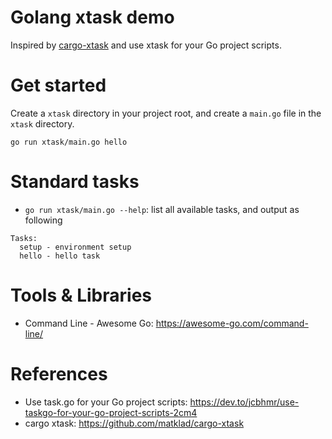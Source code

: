 Golang xtask demo
=====================

Inspired by [cargo-xtask](https://github.com/matklad/cargo-xtask) and use xtask for your Go project scripts.

# Get started

Create a `xtask` directory in your project root, and create a `main.go` file in the `xtask` directory.

```shell
go run xtask/main.go hello
```

# Standard tasks

* `go run xtask/main.go --help`: list all available tasks, and output as following

```
Tasks:
  setup - environment setup
  hello - hello task
```

# Tools & Libraries

* Command Line - Awesome Go: https://awesome-go.com/command-line/

# References

* Use task.go for your Go project scripts: https://dev.to/jcbhmr/use-taskgo-for-your-go-project-scripts-2cm4
* cargo xtask: https://github.com/matklad/cargo-xtask